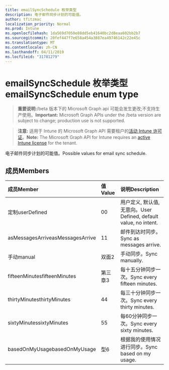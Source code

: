 ```yaml
---
title: emailSyncSchedule 枚举类型
description: 电子邮件同步计划的可能值。
author: tfitzmac
localization_priority: Normal
ms.prod: Intune
ms.openlocfilehash: 1da569d7050e88dd5eb41640bc2d8eaa602bb2b7
ms.sourcegitcommit: 20fef447f7e658a454a3887ea49746142c22e45c
ms.translationtype: MT
ms.contentlocale: zh-CN
ms.lasthandoff: 04/11/2019
ms.locfileid: "31781279"
---
```

# <a name="emailsyncschedule-enum-type"></a><span data-ttu-id="8d820-103">emailSyncSchedule 枚举类型</span><span class="sxs-lookup"><span data-stu-id="8d820-103">emailSyncSchedule enum type</span></span>

> <span data-ttu-id="8d820-104">**重要说明:**/beta 版本下的 Microsoft Graph api 可能会发生更改;不支持生产使用。</span><span class="sxs-lookup"><span data-stu-id="8d820-104">**Important:** Microsoft Graph APIs under the /beta version are subject to change; production use is not supported.</span></span>

> <span data-ttu-id="8d820-105">**注意:** 适用于 Intune 的 Microsoft Graph API 需要租户的[活动 Intune 许可证](https://go.microsoft.com/fwlink/?linkid=839381)。</span><span class="sxs-lookup"><span data-stu-id="8d820-105">**Note:** The Microsoft Graph API for Intune requires an [active Intune license](https://go.microsoft.com/fwlink/?linkid=839381) for the tenant.</span></span>

<span data-ttu-id="8d820-106">电子邮件同步计划的可能值。</span><span class="sxs-lookup"><span data-stu-id="8d820-106">Possible values for email sync schedule.</span></span>

## <a name="members"></a><span data-ttu-id="8d820-107">成员</span><span class="sxs-lookup"><span data-stu-id="8d820-107">Members</span></span>
|<span data-ttu-id="8d820-108">成员</span><span class="sxs-lookup"><span data-stu-id="8d820-108">Member</span></span>|<span data-ttu-id="8d820-109">值</span><span class="sxs-lookup"><span data-stu-id="8d820-109">Value</span></span>|<span data-ttu-id="8d820-110">说明</span><span class="sxs-lookup"><span data-stu-id="8d820-110">Description</span></span>|
|:---|:---|:---|
|<span data-ttu-id="8d820-111">定制</span><span class="sxs-lookup"><span data-stu-id="8d820-111">userDefined</span></span>|<span data-ttu-id="8d820-112">0</span><span class="sxs-lookup"><span data-stu-id="8d820-112">0</span></span>|<span data-ttu-id="8d820-113">用户定义, 默认值, 无意向。</span><span class="sxs-lookup"><span data-stu-id="8d820-113">User Defined, default value, no intent.</span></span>|
|<span data-ttu-id="8d820-114">asMessagesArrive</span><span class="sxs-lookup"><span data-stu-id="8d820-114">asMessagesArrive</span></span>|<span data-ttu-id="8d820-115">1</span><span class="sxs-lookup"><span data-stu-id="8d820-115">1</span></span>|<span data-ttu-id="8d820-116">邮件到达时同步。</span><span class="sxs-lookup"><span data-stu-id="8d820-116">Sync as messages arrive.</span></span>|
|<span data-ttu-id="8d820-117">手动</span><span class="sxs-lookup"><span data-stu-id="8d820-117">manual</span></span>|<span data-ttu-id="8d820-118">双面</span><span class="sxs-lookup"><span data-stu-id="8d820-118">2</span></span>|<span data-ttu-id="8d820-119">手动同步。</span><span class="sxs-lookup"><span data-stu-id="8d820-119">Sync manually.</span></span>|
|<span data-ttu-id="8d820-120">fifteenMinutes</span><span class="sxs-lookup"><span data-stu-id="8d820-120">fifteenMinutes</span></span>|<span data-ttu-id="8d820-121">第三章</span><span class="sxs-lookup"><span data-stu-id="8d820-121">3</span></span>|<span data-ttu-id="8d820-122">每十五分钟同步一次。</span><span class="sxs-lookup"><span data-stu-id="8d820-122">Sync every fifteen minutes.</span></span>|
|<span data-ttu-id="8d820-123">thirtyMinutes</span><span class="sxs-lookup"><span data-stu-id="8d820-123">thirtyMinutes</span></span>|<span data-ttu-id="8d820-124">4</span><span class="sxs-lookup"><span data-stu-id="8d820-124">4</span></span>|<span data-ttu-id="8d820-125">每三十分钟同步一次。</span><span class="sxs-lookup"><span data-stu-id="8d820-125">Sync every thirty minutes.</span></span>|
|<span data-ttu-id="8d820-126">sixtyMinutes</span><span class="sxs-lookup"><span data-stu-id="8d820-126">sixtyMinutes</span></span>|<span data-ttu-id="8d820-127">5</span><span class="sxs-lookup"><span data-stu-id="8d820-127">5</span></span>|<span data-ttu-id="8d820-128">每60分钟同步一次。</span><span class="sxs-lookup"><span data-stu-id="8d820-128">Sync every sixty minutes.</span></span>|
|<span data-ttu-id="8d820-129">basedOnMyUsage</span><span class="sxs-lookup"><span data-stu-id="8d820-129">basedOnMyUsage</span></span>|<span data-ttu-id="8d820-130">型</span><span class="sxs-lookup"><span data-stu-id="8d820-130">6</span></span>|<span data-ttu-id="8d820-131">根据我的使用情况进行同步。</span><span class="sxs-lookup"><span data-stu-id="8d820-131">Sync based on my usage.</span></span>|





